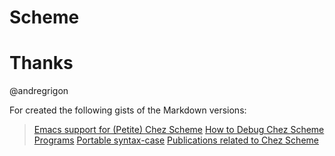 # Scheme

# Thanks

@andregrigon 

For created the following gists of the Markdown versions:

> [Emacs support for (Petite) Chez Scheme](https://gist.github.com/andregrigon/5f99c76939e6c9f9994a1b01b01b077b)
> [How to Debug Chez Scheme Programs](https://gist.github.com/andregrigon/2e5d921e3fa7a188e4066ad313318a91)
> [Portable syntax-case](https://gist.github.com/andregrigon/3ed2d2399d69f21aa24eb6439fcdc440)
> [Publications related to Chez Scheme](https://gist.github.com/andregrigon/36317c271f05b82dce4efa4f3fa224b1)
